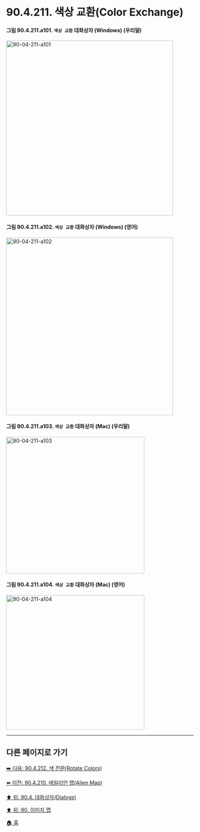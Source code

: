 # 90.4.211. 색상 교환(Color Exchange)

<a id="90-04-211-a101"></a>

#### 그림 90.4.211.a101. `색상 교환` 대화상자 (Windows) (우리말)
<img width="448" height="470" alt="90-04-211-a101" src="https://github.com/user-attachments/assets/1343c15f-811d-4703-b8aa-e68a357e3c83" />

<a id="90-04-211-a102"></a>

#### 그림 90.4.211.a102. `색상 교환` 대화상자 (Windows) (영어)
<img width="448" height="477" alt="90-04-211-a102" src="https://github.com/user-attachments/assets/2b145371-e80e-44df-9dc0-5639dec5d5d2" />

<a id="90-04-211-a103"></a>

#### 그림 90.4.211.a103. `색상 교환` 대화상자 (Mac) (우리말)
<img width="371" height="367" alt="90-04-211-a103" src="https://github.com/user-attachments/assets/52a9a6a7-9995-477e-86fb-6ea892ad1f06" />

<a id="90-04-211-a104"></a>

#### 그림 90.4.211.a104. `색상 교환` 대화상자 (Mac) (영어)
<img width="371" height="362" alt="90-04-211-a104" src="https://github.com/user-attachments/assets/c5fcf818-2bfb-4761-81be-909999a06df3" />

***

## 다른 페이지로 가기

[➡️ 다음: 90.4.212. 색 전환(Rotate Colors)](./90-04-0212-rotate_colors.md)

[⬅️ 이전: 90.4.210. 에일리언 맵(Alien Map)](./90-04-0210-alien_map.md)

[⬆️ 위: 90.4. 대화상자(Dialogs)](./90-04-0000-dialogs.md)

[⬆️ 위: 90. 이미지 맵](./90-00-image-map.md)

[🏠 홈](./00-home.md)